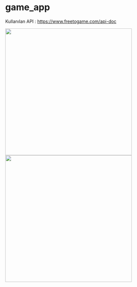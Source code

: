 # game_app
Kullanılan API : https://www.freetogame.com/api-doc 

<img src="https://github.com/Bego-db/game_app/assets/120643757/27e54702-0a07-4c2c-8999-b40c034c6822" width="400"/> <img src="https://github.com/Bego-db/game_app/assets/120643757/571a9fde-1d27-4c6f-b3e1-e1d72152e2dd" width="400"/>

